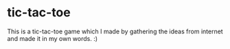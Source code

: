 # tic-tac-toe
This is a tic-tac-toe game which I made by gathering the ideas from internet and made it in  my own words. :)
